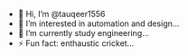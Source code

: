 - 👋 Hi, I’m @tauqeer1556
- 👀 I’m interested in automation and design...
- 🌱 I’m currently study engineering...
- ⚡ Fun fact: enthaustic cricket...

<!---
tauqeer1556/tauqeer1556 is a ✨ special ✨ repository because its `README.md` (this file) appears on your GitHub profile.
You can click the Preview link to take a look at your changes.
--->
